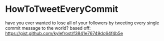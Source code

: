# HowToTweetEveryCommit
have you ever wanted to lose all of your followers by tweeting every single commit message to the world? based off: https://gist.github.com/kylefrost/f3841e76749dc64f4b5e
